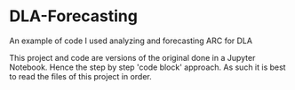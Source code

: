 # DLA-Forecasting
An example of code I used analyzing and forecasting ARC for DLA

This project and code are versions of the original done in a Jupyter Notebook. Hence the step by step 'code block' approach. As such it is best to read the files of this project in order.

